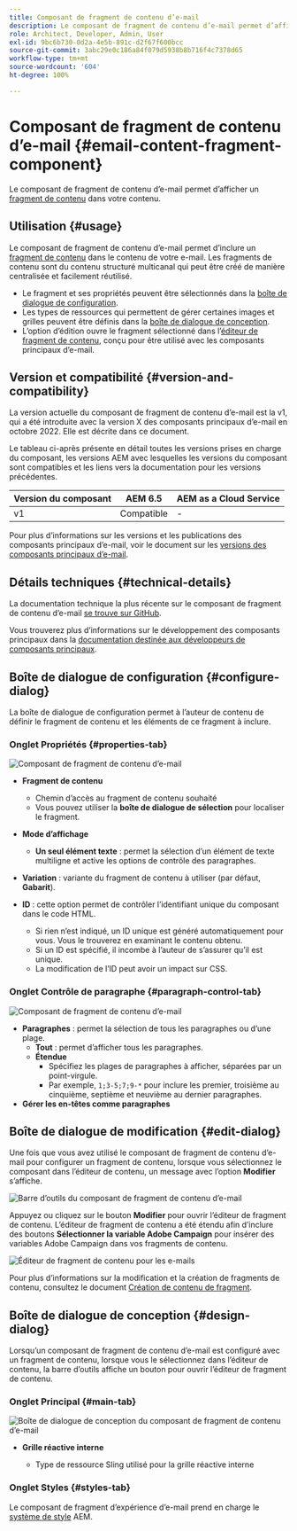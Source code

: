 ```yaml
---
title: Composant de fragment de contenu d’e-mail
description: Le composant de fragment de contenu d’e-mail permet d’afficher un fragment de contenu dans votre contenu.
role: Architect, Developer, Admin, User
exl-id: 9bc6b730-0d2a-4e5b-891c-d2f67f600bcc
source-git-commit: 3abc29e0c186a84f079d5938b8b716f4c7378d65
workflow-type: tm+mt
source-wordcount: '604'
ht-degree: 100%

---
```



# Composant de fragment de contenu d’e-mail {#email-content-fragment-component}

Le composant de fragment de contenu d’e-mail permet d’afficher un [fragment de contenu](https://experienceleague.adobe.com/docs/experience-manager-cloud-service/assets/content-fragments/content-fragments.html?lang=fr) dans votre contenu.

## Utilisation {#usage}

Le composant de fragment de contenu d’e-mail permet d’inclure un [fragment de contenu](https://experienceleague.adobe.com/docs/experience-manager-cloud-service/assets/content-fragments/content-fragments.html?lang=fr) dans le contenu de votre e-mail. Les fragments de contenu sont du contenu structuré multicanal qui peut être créé de manière centralisée et facilement réutilisé.

* Le fragment et ses propriétés peuvent être sélectionnés dans la [boîte de dialogue de configuration](#configure-dialog).
* Les types de ressources qui permettent de gérer certaines images et grilles peuvent être définis dans la [boîte de dialogue de conception](#design-dialog).
* L’option d’édition ouvre le fragment sélectionné dans l’[éditeur de fragment de contenu](#edit-dialog), conçu pour être utilisé avec les composants principaux d’e-mail.

## Version et compatibilité {#version-and-compatibility}

La version actuelle du composant de fragment de contenu d’e-mail est la v1, qui a été introduite avec la version X des composants principaux d’e-mail en octobre 2022. Elle est décrite dans ce document.

Le tableau ci-après présente en détail toutes les versions prises en charge du composant, les versions AEM avec lesquelles les versions du composant sont compatibles et les liens vers la documentation pour les versions précédentes.

| Version du composant | AEM 6.5 | AEM as a Cloud Service |
|---|---|---|
| v1 | Compatible | - |

Pour plus d’informations sur les versions et les publications des composants principaux d’e-mail, voir le document sur les [versions des composants principaux d’e-mail](/help/email/versions.md).

## Détails techniques {#technical-details}

La documentation technique la plus récente sur le composant de fragment de contenu d’e-mail [se trouve sur GitHub](https://adobe.com/go/aem_cmp_tech_email_cf_v1).

Vous trouverez plus d’informations sur le développement des composants principaux dans la [documentation destinée aux développeurs de composants principaux](/help/developing/overview.md).

## Boîte de dialogue de configuration {#configure-dialog}

La boîte de dialogue de configuration permet à l’auteur de contenu de définir le fragment de contenu et les éléments de ce fragment à inclure.

### Onglet Propriétés {#properties-tab}

![Composant de fragment de contenu d’e-mail](/help/email/assets/email-content-fragment-edit-properties.png)

* **Fragment de contenu**

   * Chemin d’accès au fragment de contenu souhaité
   * Vous pouvez utiliser la **boîte de dialogue de sélection** pour localiser le fragment.

* **Mode d’affichage**
   * **Un seul élément texte** : permet la sélection d’un élément de texte multiligne et active les options de contrôle des paragraphes.
* **Variation** : variante du fragment de contenu à utiliser (par défaut, **Gabarit**).

* **ID** : cette option permet de contrôler l’identifiant unique du composant dans le code HTML.
   * Si rien n’est indiqué, un ID unique est généré automatiquement pour vous. Vous le trouverez en examinant le contenu obtenu.
   * Si un ID est spécifié, il incombe à l’auteur de s’assurer qu’il est unique.
   * La modification de l’ID peut avoir un impact sur CSS.

### Onglet Contrôle de paragraphe {#paragraph-control-tab}

![Composant de fragment de contenu d’e-mail](/help/assets/content-fragment-edit-paragraph.png)

* **Paragraphes** : permet la sélection de tous les paragraphes ou d’une plage.
   * **Tout** : permet d’afficher tous les paragraphes.
   * **Étendue**
      * Spécifiez les plages de paragraphes à afficher, séparées par un point-virgule.
      * Par exemple, `1;3-5;7;9-*` pour inclure les premier, troisième au cinquième, septième et neuvième au dernier paragraphes.
* **Gérer les en-têtes comme paragraphes**

## Boîte de dialogue de modification {#edit-dialog}

Une fois que vous avez utilisé le composant de fragment de contenu d’e-mail pour configurer un fragment de contenu, lorsque vous sélectionnez le composant dans l’éditeur de contenu, un message avec l’option **Modifier** s’affiche.

![Barre d’outils du composant de fragment de contenu d’e-mail](/help/email/assets/email-content-fragment-edit-toolbar.png)

Appuyez ou cliquez sur le bouton **Modifier** pour ouvrir l’éditeur de fragment de contenu. L’éditeur de fragment de contenu a été étendu afin d’inclure des boutons **Sélectionner la variable Adobe Campaign** pour insérer des variables Adobe Campaign dans vos fragments de contenu.

![Éditeur de fragment de contenu pour les e-mails](/help/email/assets/email-content-fragment-editor.png)

Pour plus d’informations sur la modification et la création de fragments de contenu, consultez le document [Création de contenu de fragment](https://experienceleague.adobe.com/docs/experience-manager-cloud-service/content/assets/content-fragments/content-fragments-variations.html?lang=fr).

## Boîte de dialogue de conception {#design-dialog}

Lorsqu’un composant de fragment de contenu d’e-mail est configuré avec un fragment de contenu, lorsque vous le sélectionnez dans l’éditeur de contenu, la barre d’outils affiche un bouton pour ouvrir l’éditeur de fragment de contenu.


### Onglet Principal {#main-tab}

![Boîte de dialogue de conception du composant de fragment de contenu d’e-mail](/help/email/assets/email-content-fragment-design.png)

* **Grille réactive interne**

   * Type de ressource Sling utilisé pour la grille réactive interne

### Onglet Styles {#styles-tab}

Le composant de fragment d’expérience d’e-mail prend en charge le [système de style](/help/get-started/authoring.md#component-styling) AEM.
